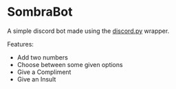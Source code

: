 # SombraBot
A simple discord bot made using the [discord.py](https://github.com/Rapptz/discord.py) wrapper.

Features:
- Add two numbers
- Choose between some given options
- Give a Compliment
- Give an Insult
